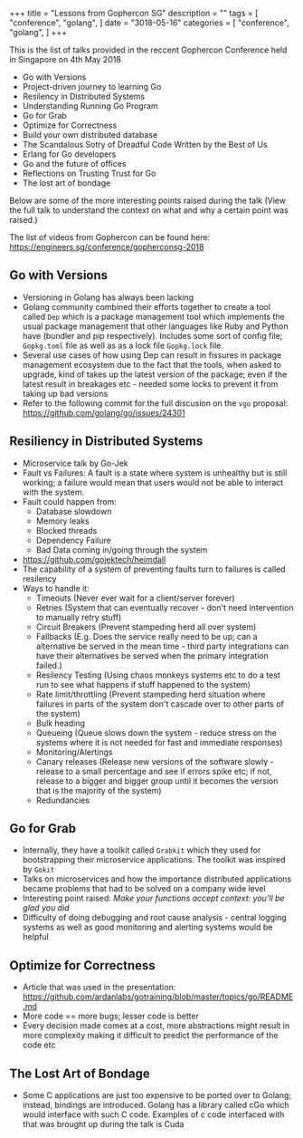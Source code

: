 +++
title = "Lessons from Gophercon SG"
description = ""
tags = [
    "conference",
    "golang",
]
date = "3018-05-16"
categories = [
    "conference",
    "golang",
]
+++

This is the list of talks provided in the reccent Gophercon Conference held in Singapore on 4th May 2018

- Go with Versions
- Project-driven journey to learning Go
- Resilency in Distributed Systems
- Understanding Running Go Program
- Go for Grab
- Optimize for Correctness
- Build your own distributed database
- The Scandalous Sotry of Dreadful Code Written by the Best of Us
- Erlang for Go developers
- Go and the future of offices
- Reflections on Trusting Trust for Go
- The lost art of bondage

Below are some of the more interesting points raised during the talk (View the full talk to understand the context on what and why a certain point was raised.)

The list of videos from Gophercon can be found here:  
https://engineers.sg/conference/gopherconsg-2018  

## Go with Versions

- Versioning in Golang has always been lacking
- Golang community combined their efforts together to create a tool called `Dep` which is a package management tool which implements the usual package management that other languages like Ruby and Python have (bundler and pip respectively). Includes some sort of config file; `Gopkg.toml` file as well as as a lock file `Gopkg.lock` file.
- Several use cases of how using Dep can result in fissures in package management ecosystem due to the fact that the tools, when asked to upgrade, kind of takes up the latest version of the package; even if the latest result in breakages etc - needed some locks to prevent it from taking up bad versions
- Refer to the following commit for the full discusion on the `vgo` proposal:  
  https://github.com/golang/go/issues/24301  

## Resiliency in Distributed Systems

- Microservice talk by Go-Jek
- Fault vs Failures: A fault is a state where system is unhealthy but is still working; a failure would mean that users would not be able to interact with the system.
- Fault could happen from:
    - Database slowdown
    - Memory leaks
    - Blocked threads
    - Dependency Failure
    - Bad Data coming in/going through the system
- https://github.com/gojektech/heimdall
- The capability of a system of preventing faults turn to failures is called resilency
- Ways to handle it:
    - Timeouts (Never ever wait for a client/server forever)
    - Retries (System that can eventually recover - don't need intervention to manually retry stuff)
    - Circuit Breakers (Prevent stampeding herd all over system)
    - Fallbacks (E.g. Does the service really need to be up; can a alternative be served in the mean time - third party integrations can have their alternatives be served when the primary integration failed.)
    - Resilency Testing (Using chaos monkeys systems etc to do a test run to see what happens if stuff happened to the system)
    - Rate limit/throttling (Prevent stampeding herd situation where failures in parts of the system don't cascade over to other parts of the system)
    - Bulk heading
    - Queueing (Queue slows down the system - reduce stress on the systems where it is not needed for fast and immediate responses)
    - Monitoring/Alertings
    - Canary releases (Release new versions of the software slowly - release to a small percentage and see if errors spike etc; if not, release to a bigger and bigger group until it becomes the version that is the majority of the system)
    - Redundancies

## Go for Grab

- Internally, they have a toolkit called `Grabkit` which they used for bootstrapping their microservice applications. The toolkit was inspired by `Gokit`
- Talks on microservices and how the importance distributed applications became problems that had to be solved on a company wide level
- Interesting point raised: _Make your functions accept context: you'll be glad you did_
- Difficulty of doing debugging and root cause analysis - central logging systems as well as good monitoring and alerting systems would be helpful

## Optimize for Correctness

- Article that was used in the presentation: https://github.com/ardanlabs/gotraining/blob/master/topics/go/README.md
- More code == more bugs; lesser code is better
- Every decision made comes at a cost, more abstractions might result in more complexity making it difficult to predict the performance of the code etc

## The Lost Art of Bondage

- Some C applications are just too expensive to be ported over to Golang; instead, bindings are introduced. Golang has a library called cGo which would interface with such C code. Examples of c code interfaced with that was brought up during the talk is Cuda